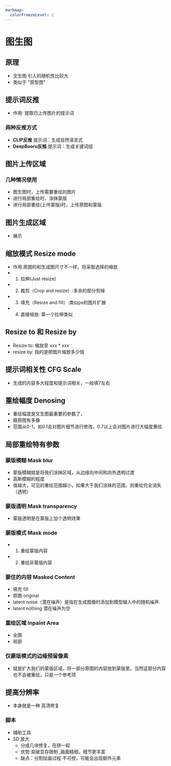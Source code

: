 ```yaml
---
markmap:
  colorFreezeLevel: 2
---
```



# 图生图

## 原理

- 文生图 引入的随机性比较大
- 类似于 "原型图"

## 提示词反推

- 作用: 提取已上传图片的提示词

### 两种反推方式

- **CLIP反推** 提示词：生成自然语言式
- **DeepBooru反推** 提示词：生成关键词组

## 图片上传区域

### 几种情况使用

- 图生图时，上传需要重绘的图片
- 进行局部重绘时，涂抹蒙版
- 进行局部重绘(上传蒙版)时，上传原图和蒙版

## 图片生成区域

- 展示


## 缩放模式 Resize mode

- 作用:原图的和生成图尺寸不一样，将采取选择的缩放
- 1. 拉伸(Just resize)
- 2. 裁剪（Crop and resize）:多余的部分剪掉
- 3. 填充（Resize and fill）:类似ps的图片扩展
- 4. 直接缩放: 第一个拉伸类似

## Resize to 和 Resize by

-  Resize to: 缩放至 xxx * xxx
-  resize by: 指的是把图片缩放多少倍


## 提示词相关性 CFG Scale

- 生成的内容多大程度和提示词相关，一般填7左右


## 重绘幅度 Denosing

- 重绘幅度是文生图最重要的参数了，
- 跟原图有多像
- 范围从0-1，如0.1会对图片细节进行修改，0.7以上会对图片进行大幅度重绘


## 局部重绘特有参数


### 蒙版模糊 Mask blur

- 蒙版模糊就是将我们涂抹区域，从边缘向中间和向外透明过渡
- 高斯模糊的程度
- 值越大，可见的重绘范围越小，如果大于我们涂抹的范围，则重绘完全消失（透明）

### 蒙版透明 Mask transparency

- 蒙版透明是在蒙版上加个透明效果

### 蒙版模式 Mask mode

- 1. 重绘蒙版内容
- 2. 重绘非蒙版内容

### 蒙住的内容 Masked Content

- 填充 fill
- 原图 original
- latent noise（潜在噪声）是指在生成图像时添加到模型输入中的随机噪声.
- latent nothing 潜在噪声为空

### 重绘区域 Inpaint Area

- 全图
- 局部 

### 仅蒙版模式的边缘预留像素

- 就是扩大我们的蒙版区域，将一部分原图的内容放到蒙版里。当然这部分内容也不会被重绘，只是一个参考项



## 提高分辨率

- 本身就是一种 高清修复

### 脚本

- 辅助工具
- SD 放大
  - 分成几块修复，在拼一起
  - 优势:突破显存限制 ,画面精细，细节更丰富
  - 缺点：分割绘画过程 不可控，可能会出现额外元素
